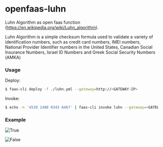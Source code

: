 # openfaas-luhn
Luhn Algorithm as open faas function (https://en.wikipedia.org/wiki/Luhn_algorithm).

Luhn Algorithm is a simple checksum formula used to validate a variety of identification numbers, such as credit card numbers, IMEI numbers, National Provider Identifier numbers in the United States, Canadian Social Insurance Numbers, Israel ID Numbers and Greek Social Security Numbers (ΑΜΚΑ)

### Usage

Deploy:

```bash
$ faas-cli deploy -f ./luhn.yml --gateway=http://<GATEWAY-IP> 
```

Invoke: 
```bash
$ echo -n '4539 1488 0343 6467' | faas-cli invoke luhn --gateway=<GATEWAY-IP>
```

### Example
![True](https://github.com/viveksyngh/openfaas-luhn/blob/master/screens/luhn-true.png)

![False](https://github.com/viveksyngh/openfaas-luhn/blob/master/screens/luhn-false.png)
